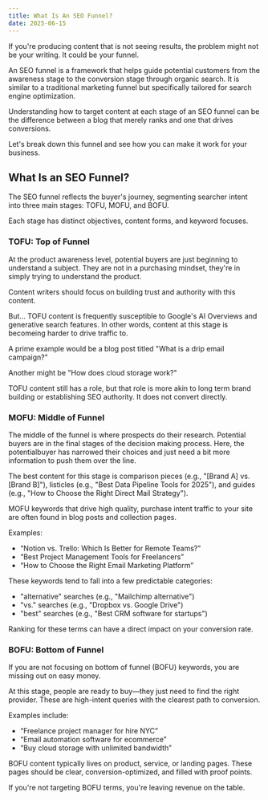 ```yaml
---
title: What Is An SEO Funnel?
date: 2025-06-15
---
```

If you're producing content that is not seeing results, the problem might not be your writing. It could be your funnel.

An SEO funnel is a framework that helps guide potential customers from the awareness stage to the conversion stage through organic search. It is similar to a traditional marketing funnel but specifically tailored for search engine optimization.

Understanding how to target content at each stage of an SEO funnel can be the difference between a blog that merely ranks and one that drives conversions.

Let's break down this funnel and see how you can make it work for your business.

<!--truncate-->

## What Is an SEO Funnel?
The SEO funnel reflects the buyer's journey, segmenting searcher intent into three main stages: TOFU, MOFU, and BOFU.

Each stage has distinct objectives, content forms, and keyword focuses.

### TOFU: Top of Funnel
At the product awareness level, potential buyers are just beginning to understand a subject. They are not in a purchasing mindset, they're in simply trying to understand the product.

Content writers should focus on building trust and authority with this content.

But... TOFU content is frequently susceptible to Google's AI Overviews and generative search features. In other words, content at this stage is becomeing harder to drive traffic to.

A prime example would be a blog post titled "What is a drip email campaign?"

Another might be "How does cloud storage work?"

TOFU content still has a role, but that role is more akin to long term brand building or establishing SEO authority. It does not convert directly.

### MOFU: Middle of Funnel
The middle of the funnel is where prospects do their research. Potential buyers are in the final stages of the decision making process. Here, the potentialbuyer has narrowed their choices and just need a bit more information to push them over the line.

The best content for this stage is comparison pieces (e.g., "[Brand A] vs. [Brand B]"), listicles (e.g., "Best Data Pipeline Tools for 2025"), and guides (e.g., "How to Choose the Right Direct Mail Strategy").

MOFU keywords that drive high quality, purchase intent traffic to your site are often found in blog posts and collection pages.

Examples:

- “Notion vs. Trello: Which Is Better for Remote Teams?”
- “Best Project Management Tools for Freelancers”
- “How to Choose the Right Email Marketing Platform”

These keywords tend to fall into a few predictable categories:

- "alternative" searches (e.g., "Mailchimp alternative")
- "vs." searches (e.g., "Dropbox vs. Google Drive")
- "best" searches (e.g., "Best CRM software for startups")

Ranking for these terms can have a direct impact on your conversion rate.

### BOFU: Bottom of Funnel
If you are not focusing on bottom of funnel (BOFU) keywords, you are missing out on easy money.

At this stage, people are ready to buy—they just need to find the right provider. These are high-intent queries with the clearest path to conversion.

Examples include:

- “Freelance project manager for hire NYC”
- “Email automation software for ecommerce”
- “Buy cloud storage with unlimited bandwidth”

BOFU content typically lives on product, service, or landing pages. These pages should be clear, conversion-optimized, and filled with proof points.

If you're not targeting BOFU terms, you're leaving revenue on the table.


